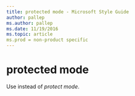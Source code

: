 ```yaml
---
title: protected mode - Microsoft Style Guide
author: pallep
ms.author: pallep
ms.date: 11/19/2016
ms.topic: article
ms.prod = non-product specific
---
```


# protected mode

Use instead of *protect mode*. 
